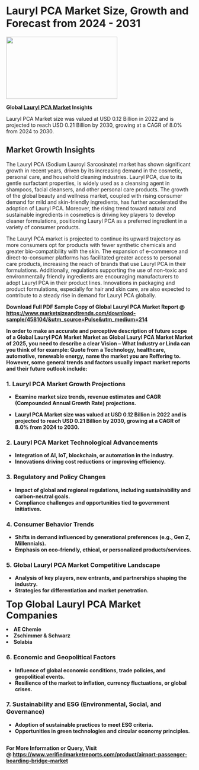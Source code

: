 <H1>Lauryl PCA Market Size, Growth and Forecast from 2024 - 2031</H1><img class="aligncenter size-medium wp-image-584254" src="https://thirdeyenews.in/wp-content/uploads/2024/09/Global-Market-Research-300x168.jpeg" alt="" width="300" height="168" /><p><strong>Global&nbsp;<a href="https://www.marketsizeandtrends.com/download-sample/458104/&amp;utm_source=Pulse&amp;utm_medium=214">Lauryl PCA Market</a> Insights</strong></p><p>Lauryl PCA Market size was valued at USD 0.12 Billion in 2022 and is projected to reach USD 0.21 Billion by 2030, growing at a CAGR of 8.0% from 2024 to 2030.</p><p><h2>Market Growth Insights</h2> <p>The Lauryl PCA (Sodium Lauroyl Sarcosinate) market has shown significant growth in recent years, driven by its increasing demand in the cosmetic, personal care, and household cleaning industries. Lauryl PCA, due to its gentle surfactant properties, is widely used as a cleansing agent in shampoos, facial cleansers, and other personal care products. The growth of the global beauty and wellness market, coupled with rising consumer demand for mild and skin-friendly ingredients, has further accelerated the adoption of Lauryl PCA. Moreover, the rising trend toward natural and sustainable ingredients in cosmetics is driving key players to develop cleaner formulations, positioning Lauryl PCA as a preferred ingredient in a variety of consumer products.</p> <p><strong></strong></p> <p>The Lauryl PCA market is projected to continue its upward trajectory as more consumers opt for products with fewer synthetic chemicals and greater bio-compatibility with the skin. The expansion of e-commerce and direct-to-consumer platforms has facilitated greater access to personal care products, increasing the reach of brands that use Lauryl PCA in their formulations. Additionally, regulations supporting the use of non-toxic and environmentally friendly ingredients are encouraging manufacturers to adopt Lauryl PCA in their product lines. Innovations in packaging and product formulations, especially for hair and skin care, are also expected to contribute to a steady rise in demand for Lauryl PCA globally.</p> <p><strong></p><p><span class=""><strong>Download Full PDF Sample Copy of Global Lauryl PCA Market Report</strong> @ <a href="https://www.marketsizeandtrends.com/download-sample/458104/&amp;utm_source=Pulse&amp;utm_medium=214" target="_blank">https://www.marketsizeandtrends.com/download-sample/458104/&amp;utm_source=Pulse&amp;utm_medium=214</a></span></p><p>In order to make an accurate and perceptive description of future scope of a Global&nbsp;Lauryl PCA Market Market as Global&nbsp;Lauryl PCA Market Market of 2025, you need to describe a clear Vision &ndash; What Industry or Linda can you think of for example: Quote from a Technology, healthcare, automotive, renewable energy, name the market you are Reffering to. However, some general trends and factors usually impact market reports and their future outlook include:</p><h3>1.&nbsp;<strong>Lauryl PCA Market Growth Projections</strong></h3><ul><li>Examine market size trends, revenue estimates and CAGR (Compounded Annual Growth Rate) projections.</li><li><p>Lauryl PCA Market size was valued at USD 0.12 Billion in 2022 and is projected to reach USD 0.21 Billion by 2030, growing at a CAGR of 8.0% from 2024 to 2030.</p></li></ul><h3>2.&nbsp;<strong>Lauryl PCA Market Technological Advancements</strong></h3><ul><li>Integration of AI, IoT, blockchain, or automation in the industry.</li><li>Innovations driving cost reductions or improving efficiency.</li></ul><h3>3.&nbsp;<strong>Regulatory and Policy Changes</strong></h3><ul><li>Impact of global and regional regulations, including sustainability and carbon-neutral goals.</li><li>Compliance challenges and opportunities tied to government initiatives.</li></ul><h3>4.&nbsp;<strong>Consumer Behavior Trends</strong></h3><ul><li>Shifts in demand influenced by generational preferences (e.g., Gen Z, Millennials).</li><li>Emphasis on eco-friendly, ethical, or personalized products/services.</li></ul><h3>5.&nbsp;<strong>Global Lauryl PCA Market Competitive Landscape</strong></h3><ul><li>Analysis of key players, new entrants, and partnerships shaping the industry.</li><li>Strategies for differentiation and market penetration.</li></ul><p data-pm-slice="1 1 []"><span style="color: inherit; font-family: inherit; font-size: 25px;">Top Global Lauryl PCA Market Companies</span></p><div class="" data-test-id=""><p><li>AE Chemie</li><li> Zschimmer & Schwarz</li><li> Solabia</li></p></div><h3>6.&nbsp;<strong>Economic and Geopolitical Factors</strong></h3><ul><li>Influence of global economic conditions, trade policies, and geopolitical events.</li><li>Resilience of the market to inflation, currency fluctuations, or global crises.</li></ul><h3>7.&nbsp;<strong>Sustainability and ESG (Environmental, Social, and Governance)</strong></h3><ul><li>Adoption of sustainable practices to meet ESG criteria.</li><li>Opportunities in green technologies and circular economy principles.</li></ul><h2><strong style="font-size: 14px;">For More Information or Query, Visit @&nbsp;</strong><a style="background-color: #ffffff; font-size: 14px;" href="https://www.marketsizeandtrends.com/report/lauryl-pca-market/" target="_blank">https://www.verifiedmarketreports.com/product/airport-passenger-boarding-bridge-market</a></h2>
